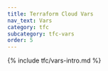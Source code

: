 ```yaml
---
title: Terraform Cloud Vars
nav_text: Vars
category: tfc
subcategory: tfc-vars
order: 5
---
```


{% include tfc/vars-intro.md %}
